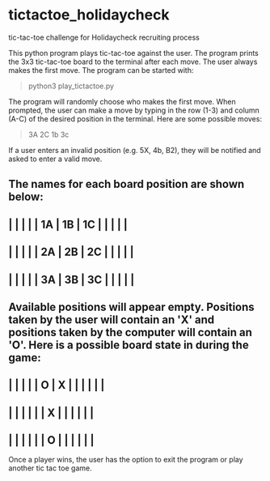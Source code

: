 # tictactoe_holidaycheck
tic-tac-toe challenge for Holidaycheck recruiting process

This python program plays tic-tac-toe against the user. The program prints the
3x3 tic-tac-toe board to the terminal after each move. The user always makes
the first move.
The program can be started with:
> python3 play_tictactoe.py

The program will randomly choose who makes the first move.
When prompted, the user can make a move by typing in the row (1-3) and column
(A-C) of the desired position in the terminal. Here are some possible moves:
> 3A
> 2C
> 1b
> 3c

If a user enters an invalid position (e.g. 5X, 4b, B2), they will be notified
and asked to enter a valid move.

The names for each board position are shown below:
--------------------------------
|		  |          |         |
|   1A    |    1B    |    1C   |
|		  |          |         |
--------------------------------
|		  |          |         |
|   2A    |    2B    |    2C   |
|		  |          |         |
--------------------------------
|		  |          |         |
|   3A    |    3B    |    3C   |
|		  |          |         |
--------------------------------

Available positions will appear empty. Positions taken by the user will contain
an 'X' and positions taken by the computer will contain an 'O'. Here is a
possible board state in during the game:
-------------------------------
|		  |         |         |
|    O    |    X    |         |
|		  |         |         |
--------------------------------
|		  |         |         |
|         |    X    |         |
|		  |         |         |
--------------------------------
|		  |         |         |
|         |    O    |         |
|		  |         |         |
-------------------------------

Once a player wins, the user has the option to exit the program or play another
tic tac toe game.

